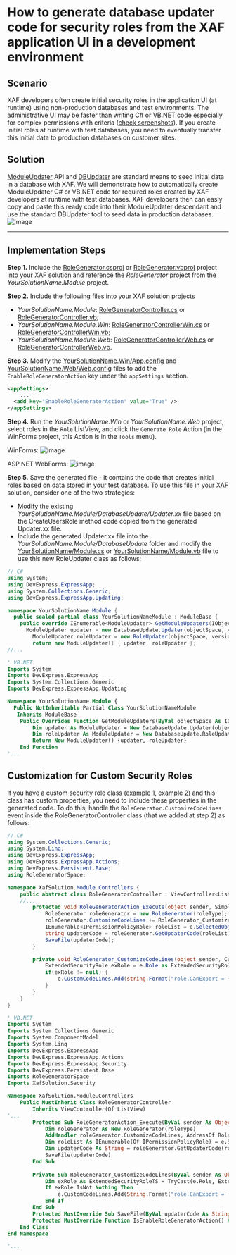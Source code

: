 # How to generate database updater code for security roles from the XAF application UI in a development environment

## Scenario
XAF developers often create initial security roles in the application UI (at runtime) using non-production databases and test environments. The administrative UI may be faster than writing C# or VB.NET code especially for complex permissions with criteria ([check screenshots](https://docs.devexpress.com/eXpressAppFramework/113366/concepts/security-system)). If you create initial roles at runtime with test databases, you need to eventually transfer this initial data to production databases on customer sites.

## Solution
[ModuleUpdater](https://docs.devexpress.com/eXpressAppFramework/DevExpress.ExpressApp.Updating.ModuleUpdater) API and [DBUpdater](https://docs.devexpress.com/eXpressAppFramework/113239/deployment/deployment-tutorial/application-update#update-database-via-the-dbupdater-tool) are standard means to seed initial data in a database with XAF.
We will demonstrate how to automatically create ModuleUpdater C# or VB.NET code for required roles created by XAF developers at runtime with test databases. XAF developers then can easly copy and paste this ready code into their ModuleUpdater descendant and use the standard DBUpdater tool to seed data in production databases.
![image](https://user-images.githubusercontent.com/14300209/77691659-62c48a00-6fb6-11ea-9d52-d273a30c137d.png)

---

## Implementation Steps

**Step 1.** Include the [RoleGenerator.csproj](CS/RoleGenerator/RoleGenerator.csproj) or [RoleGenerator.vbproj](VB/RoleGenerator/RoleGenerator.vbproj) project into your XAF solution and reference the *RoleGenerator* project from the *YourSolutionName.Module* project.
 
**Step 2.** Include the following files into your XAF solution projects
 - *YourSolutionName.Module*: [RoleGeneratorController.cs](CS/XafSolution.Module/Controllers/RoleGeneratorController.cs) or [RoleGeneratorController.vb](VB/XafSolution.Module/Controllers/RoleGeneratorController.vb);
 - *YourSolutionName.Module.Win*: [RoleGeneratorControllerWin.cs](CS/XafSolution.Module.Win/Controllers/RoleGeneratorControllerWin.cs) or [RoleGeneratorControllerWin.vb](VB/XafSolution.Module.Win/Controllers/RoleGeneratorControllerWin.vb);
 - *YourSolutionName.Module.Web*: [RoleGeneratorControllerWeb.cs](CS/XafSolution.Module.Web/Controllers/RoleGeneratorControllerWeb.cs) or [RoleGeneratorControllerWeb.vb](VB/XafSolution.Module.Web/Controllers/RoleGeneratorControllerWeb.vb).
 
**Step 3.** Modify the [YourSolutionName.Win/App.config](XafSolution.Win/app.config) and [YourSolutionName.Web/Web.config](XafSolution.Web/Web.config) files to add the `EnableRoleGeneratorAction` key under the `appSettings` section.
``` xml
<appSettings>
    ...
  <add key="EnableRoleGeneratorAction" value="True" />
</appSettings>
```
**Step 4.** Run the *YourSolutionName.Win* or *YourSolutionName.Web* project, select roles in the `Role` ListView, and click the `Generate Role` Action (in the WinForms project, this Action is in the `Tools` menu).
 
WinForms:
![image](https://user-images.githubusercontent.com/14300209/77691778-8e477480-6fb6-11ea-9364-a56a90357070.png)
   
ASP.NET WebForms:
    ![image](https://user-images.githubusercontent.com/14300209/77691846-a5866200-6fb6-11ea-8bb7-30146c2e0ced.png)
    
**Step 5.** Save the generated file - it contains the code that creates initial roles based on data stored in your test database. To use this file in your XAF solution, consider one of the two strategies:
 - Modify the existing *YourSolutionName.Module/DatabaseUpdate/Updater.xx* file based on the CreateUsersRole method code copied from the generated Updater.xx file.
 - Include the generated Updater.xx file into the *YourSolutionName.Module/DatabaseUpdate* folder and modify the [YourSolutionName/Module.cs](CS/XafSolution.Module/Module.cs) or [YourSolutionName/Module.vb](VB/XafSolution.Module/Module.vb) file to use this new RoleUpdater class as follows:
 
``` csharp
// C#
using System;
using DevExpress.ExpressApp;
using System.Collections.Generic;
using DevExpress.ExpressApp.Updating;

namespace YourSolutionName.Module {
  public sealed partial class YourSolutionNameModule : ModuleBase {
    public override IEnumerable<ModuleUpdater> GetModuleUpdaters(IObjectSpace objectSpace, Version versionFromDB) {
      ModuleUpdater updater = new DatabaseUpdate.Updater(objectSpace, versionFromDB);
        ModuleUpdater roleUpdater = new RoleUpdater(objectSpace, versionFromDB);
    	return new ModuleUpdater[] { updater, roleUpdater };
//...
```
``` vb
' VB.NET
Imports System
Imports DevExpress.ExpressApp
Imports System.Collections.Generic
Imports DevExpress.ExpressApp.Updating

Namespace YourSolutionName.Module {
  Public NotInheritable Partial Class YourSolutionNameModule
   Inherits ModuleBase
    Public Overrides Function GetModuleUpdaters(ByVal objectSpace As IObjectSpace, ByVal versionFromDB As Version) As IEnumerable(Of ModuleUpdater)
        Dim updater As ModuleUpdater = New DatabaseUpdate.Updater(objectSpace, versionFromDB)
        Dim roleUpdater As ModuleUpdater = New DatabaseUpdate.RoleUpdater(objectSpace, versionFromDB)
        Return New ModuleUpdater() {updater, roleUpdater}
    End Function
'...
```

## Customization for Custom Security Roles
If you have a custom security role class ([example 1](https://docs.devexpress.com/eXpressAppFramework/113452/task-based-help/security/how-to-implement-a-custom-security-system-user-based-on-an-existing-business-class), [example 2](https://docs.devexpress.com/eXpressAppFramework/113384/task-based-help/security/how-to-implement-custom-security-objects-users-roles-operation-permissions)) and this class has custom properties, you need to include these properties in the generated code. To do this, handle the `RoleGenerator.CustomizeCodeLines` event inside the RoleGeneratorController class (that we added at step 2) as follows:

``` csharp
// C#
using System.Collections.Generic;
using System.Linq;
using DevExpress.ExpressApp;
using DevExpress.ExpressApp.Actions;
using DevExpress.Persistent.Base;
using RoleGeneratorSpace;

namespace XafSolution.Module.Controllers {
    public abstract class RoleGeneratorController : ViewController<ListView> {
	//...
        protected void RoleGeneratorAction_Execute(object sender, SimpleActionExecuteEventArgs e) {
            RoleGenerator roleGenerator = new RoleGenerator(roleType);
            roleGenerator.CustomizeCodeLines += RoleGenerator_CustomizeCodeLines;
            IEnumerable<IPermissionPolicyRole> roleList = e.SelectedObjects.OfType<IPermissionPolicyRole>();
            string updaterCode = roleGenerator.GetUpdaterCode(roleList);
            SaveFile(updaterCode);
        }

        private void RoleGenerator_CustomizeCodeLines(object sender, CustomizeCodeLinesEventArg e) {
            ExtendedSecurityRole exRole = e.Role as ExtendedSecurityRole;
            if(exRole != null) {
                e.CustomCodeLines.Add(string.Format("role.CanExport = {0};", exRole.CanExport.ToString().ToLowerInvariant()));
            }
        }
    }
}

```

``` vb
' VB.NET
Imports System
Imports System.Collections.Generic
Imports System.ComponentModel
Imports System.Linq
Imports DevExpress.ExpressApp
Imports DevExpress.ExpressApp.Actions
Imports DevExpress.ExpressApp.Security
Imports DevExpress.Persistent.Base
Imports RoleGeneratorSpace
Imports XafSolution.Security

Namespace XafSolution.Module.Controllers
    Public MustInherit Class RoleGeneratorController
        Inherits ViewController(Of ListView)
'...
        Protected Sub RoleGeneratorAction_Execute(ByVal sender As Object, ByVal e As SimpleActionExecuteEventArgs) Handles roleGeneratorAction.Execute
            Dim roleGenerator As New RoleGenerator(roleType)
            AddHandler roleGenerator.CustomizeCodeLines, AddressOf RoleGenerator_CustomizeCodeLines
            Dim roleList As IEnumerable(Of IPermissionPolicyRole) = e.SelectedObjects.OfType(Of IPermissionPolicyRole)()
            Dim updaterCode As String = roleGenerator.GetUpdaterCode(roleList)
            SaveFile(updaterCode)
        End Sub
		
        Private Sub RoleGenerator_CustomizeCodeLines(ByVal sender As Object, ByVal e As CustomizeCodeLinesEventArg)
            Dim exRole As ExtendedSecurityRoleTS = TryCast(e.Role, ExtendedSecurityRoleTS)
            If exRole IsNot Nothing Then
                e.CustomCodeLines.Add(String.Format("role.CanExport = {0}", exRole.CanExport))
            End If
        End Sub
        Protected MustOverride Sub SaveFile(ByVal updaterCode As String)
        Protected MustOverride Function IsEnableRoleGeneratorAction() As Boolean
    End Class
End Namespace

'...
```
